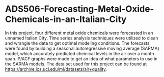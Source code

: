 # ADS506-Forecasting-Metal-Oxide-Chemicals-in-an-Italian-City
In this project, four different metal oxide chemicals were forecasted in an unnamed Italian City. Time series analysis techniques were utilized to clean and wrangle the data to get optimal modeling conditions. The forecasts were found by building a seasonal autoregressive moving average (SARMA) model, which accurately predicted chemical levels in the air over a month span. P/ACF graphs were made to get an idea of what parameters to use in the SARMA models. The data set used for this project can be found at https://archive.ics.uci.edu/ml/datasets/air+quality. 

